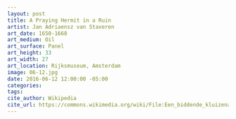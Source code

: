 ```yaml
---
layout: post
title: A Praying Hermit in a Ruin
artist: Jan Adriaensz van Staveren
art_date: 1650-1668
art_medium: Oil
art_surface: Panel
art_height: 33
art_width: 27
art_location: Rijksmuseum, Amsterdam
image: 06-12.jpg
date: 2016-06-12 12:00:00 -05:00
categories:
tags:
cite_author: Wikipedia
cite_url: https://commons.wikimedia.org/wiki/File:Een_biddende_kluizenaar_in_een_ru%C3%AFne_Rijksmuseum_SK-A-381.jpeg
---
```


